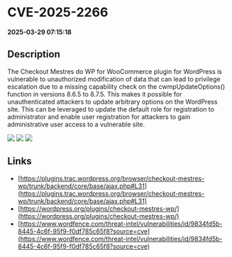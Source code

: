 # CVE-2025-2266

**2025-03-29 07:15:18**

## Description
The Checkout Mestres do WP for WooCommerce plugin for WordPress is vulnerable to unauthorized modification of data that can lead to privilege escalation due to a missing capability check on the cwmpUpdateOptions() function in versions 8.6.5 to 8.7.5. This makes it possible for unauthenticated attackers to update arbitrary options on the WordPress site. This can be leveraged to update the default role for registration to administrator and enable user registration for attackers to gain administrative user access to a vulnerable site.

![](https://img.shields.io/static/v1?label=Score&message=9.8&color=red)
![](https://img.shields.io/static/v1?label=Severity&message=CRITICAL&color=red)
![](https://img.shields.io/static/v1?label=CWE&message=Auth&color=green)

## Links
- [https://plugins.trac.wordpress.org/browser/checkout-mestres-wp/trunk/backend/core/base/ajax.php#L31](https://plugins.trac.wordpress.org/browser/checkout-mestres-wp/trunk/backend/core/base/ajax.php#L31)
- [https://wordpress.org/plugins/checkout-mestres-wp/](https://wordpress.org/plugins/checkout-mestres-wp/)
- [https://www.wordfence.com/threat-intel/vulnerabilities/id/9834fd5b-8445-4c6f-95f9-f0df785c65f8?source=cve](https://www.wordfence.com/threat-intel/vulnerabilities/id/9834fd5b-8445-4c6f-95f9-f0df785c65f8?source=cve)
